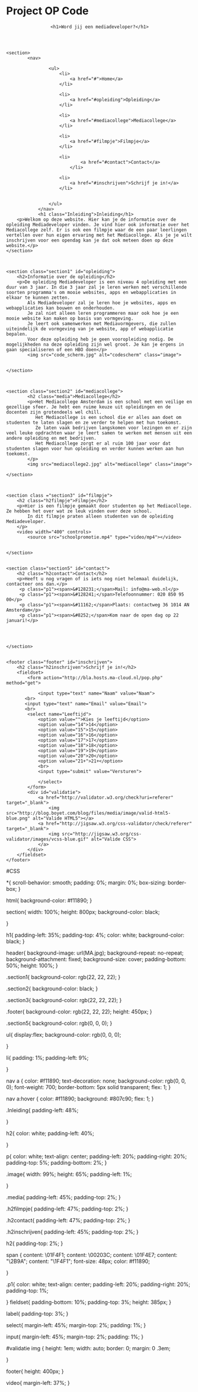 # Project OP Code

<!DOCTYPE html>
<html lang="en">
<head>
    <meta charset="UTF-8">
    <meta name="viewport" content="width=device-width, initial-scale=1.0">
    <meta http-equiv="X-UA-Compatible" content="ie=edge">
    <link rel="stylesheet" href="style.css">
    <script src="javascript.js"></script>
    <title>Project OP</title>
</head>

<header>
    
    <h1>Word jij een mediadeveloper?</h1>
   
</header>

<body>
    
    <section>
            <nav>
                
                    <ul>
                        <li>
                            <a href="#">Home</a>
                        </li>
               
                        <li>
                            <a href="#opleiding">Opleiding</a>
                        </li>
               
                        <li>
                            <a href="#mediacollege">Mediacollege</a>
                        </li>
               
                        <li>
                            <a href="#filmpje">Filmpje</a>
                        </li>

                        <li>
                                <a href="#contact">Contact</a>
                            </li>
               
                        <li>
                            <a href="#inschrijven">Schrijf je in!</a>
                        </li>

                        
                    </ul>
                </nav>
                <h1 class="Inleiding">Inleiding</h1>
        <p>Welkom op deze website. Hier kan je de informatie over de opleiding Mediadeveloper vinden. Je vind hier ook informatie over het Mediacollege zelf. Er is ook een filmpje waar de een paar leerlingen vertellen over hun eigen ervaring met het Mediacollege. Als je je wilt inschrijven voor een opendag kan je dat ook meteen doen op deze website.</p>
    </section>

    

    <section class="section1" id="opleiding">
        <h2>Informatie over de opleiding</h2>
        <p>De opleiding Mediadeveloper is een niveau 4 opleiding met een duur van 3 jaar. In die 3 jaar zal je leren werken met verschillende soorten programma's om mooie websites, apps en webapplicaties in elkaar te kunnen zetten. 
            Als Mediadeveloper zal je leren hoe je websites, apps en webapplicaties kan bouwen en onderhouden. 
            Je zal niet alleen leren programmeren maar ook hoe je een mooie website kan maken op basis van vormgeving. 
            Je leert ook samenwerken met Mediavormgevers, die zullen uiteindelijk de vormgeving van je website, app of webapplicatie bepalen.
            Voor deze opleiding heb je geen vooropleiding nodig. De mogelijkheden na deze opleiding zijn wel groot. Je kan je ergens in gaan specialiseren of een HBO doen</p>
            <img src="code_scherm.jpg" alt="codescherm" class="image">
        

    </section>
    
    

    <section class="section2" id="mediacollege">
            <h2 class="media">Mediacollege</h2>
            <p>Het Mediacollege Amsterdam is een school met een veilige en gezellige sfeer. Je hebt een ruime keuze uit opleidingen en de docenten zijn grotendeels wel chill.
               Het Mediacollege is een school die er alles aan doet om studenten te laten slagen en ze verder te helpen met hun toekomst.
               Ze laten vaak bedrijven langskomen voor lezingen en er zijn veel leuke opdrachten waar je leert samen te werken met mensen uit een andere opleiding en met bedrijven.
               Het Mediacollege zorgt er al ruim 100 jaar voor dat studenten slagen voor hun opleiding en verder kunnen werken aan hun toekomst. 
            </p>
            <img src="mediacollege2.jpg" alt="mediacollege" class="image">

    </section>

    

    <section class ="section3" id="filmpje">
        <h2 class="h2filmpje">Filmpje</h2>
        <p>Hier is een filmpje gemaakt door studenten op het Mediacollege. Ze hebben het over wat ze leuk vinden over deze school.
            In dit filmpje praten alleen studenten van de opleiding Mediadeveloper.
        </p>
        <video width="400" controls>
            <source src="schoolpromotie.mp4" type="video/mp4"></video>
        

    </section>
    

    <section class="section5" id="contact">
        <h2 class="h2contact">Contact</h2>
        <p>Heeft u nog vragen of is iets nog niet helemaal duidelijk, contacteer ons dan.</p>
         <p class="p1"><span>&#128231;</span>Mail: info@ma-web.nl</p>
         <p class="p1"><span>&#128241;</span>Telefoonnummer: 020 850 95 00</p>
         <p class="p1"><span>&#11162;</span>Plaats: contactweg 36 1014 AN Amsterdam</p>
         <p class="p1"><span>&#8252;</span>Kom naar de open dag op 22 januari!</p> 
         
        
        

    </section>

    
    <footer class="footer" id="inschrijven">
        <h2 class="h2inschrijven">Schrijf je in!</h2>
        <fieldset>
            <form action="http://bla.hosts.ma-cloud.nl/pop.php" method="get">
           
                <input type="text" name="Naam" value="Naam">
           <br>
           <input type="text" name="Email" value="Email">
           <br>
            <select name="Leeftijd">
                <option value="">Kies je leeftijd</option>
                <option value="14">14</option>
                <option value="15">15</option>
                <option value="16">16</option>
                <option value="17">17</option>
                <option value="18">18</option>
                <option value="19">19</option>
                <option value="20">20</option>
                <option value="21+">21+</option>
                <br>
                <input type="submit" value="Versturen">
                
                </select>
            </form>
            <div id="validatie">
                <a href="http://validator.w3.org/check?uri=referer" target="_blank">
                    <img src="http://blog.boyet.com/blog/files/media/image/valid-html5-blue.png" alt="Valide HTML5"></a>
                <a href="http://jigsaw.w3.org/css-validator/check/referer" target="_blank">
                    <img src="http://jigsaw.w3.org/css-validator/images/vcss-blue.gif" alt="Valide CSS">
                </a>
            </div>
        </fieldset>
    </footer>
</body>
</html>

#CSS

*{
    scroll-behavior: smooth;
    padding: 0%;
    margin: 0%;
    box-sizing: border-box;
}

html{
    background-color: #f11890;
}


section{
    width: 100%;
    height: 800px;
    background-color: black;
   
    
}

h1{
    padding-left: 35%;
    padding-top: 4%;
    color: white;
    background-color: black;
}



header{
    background-image: url(MA.jpg);
    background-repeat: no-repeat;
    background-attachment: fixed;
    background-size: cover;
    padding-bottom: 50%;
    height: 100%;
}

.section1{
    background-color:  rgb(22, 22, 22);
}

.section2{
    background-color: black;
}

.section3{
    background-color:  rgb(22, 22, 22);
}

.footer{
    background-color:  rgb(22, 22, 22);
    height: 450px;
}

.section5{
    background-color:  rgb(0, 0, 0);
}

ul{
    display:flex;
    background-color:  rgb(0, 0, 0);
    
}

li{
    padding: 1%;
    padding-left: 9%;
    
}

nav a {
color: #f11890;
    text-decoration: none;
    background-color: rgb(0, 0, 0);
    font-weight: 700;
    border-bottom: 5px solid transparent;
    flex: 1;
}

nav a:hover {
    color: #f11890;
    background: #807c90;
    flex: 1;
 }

 .Inleiding{
     padding-left: 48%;
     
 }

 h2{
     color: white;
     padding-left: 40%;
     

 }

 p{
     color: white;
     text-align: center;
     padding-left: 20%;
     padding-right: 20%;
     padding-top: 5%;
     padding-bottom: 2%;
 }

 .image{
     width: 99%;
     height: 65%;
     padding-left: 1%;

 }

 .media{
     padding-left: 45%;
     padding-top: 2%;
 }

 .h2filmpje{
     padding-left: 47%;
     padding-top: 2%;
 }

 .h2contact{
     padding-left: 47%;
     padding-top: 2%;
 }

 .h2inschrijven{
     padding-left: 45%;
     padding-top: 2%;
 }

 h2{
     padding-top: 2%;
 }

 span {
     content: \01F4F1;
    content: \00203C; 
    content: \01F4E7;
    content: "\2B9A";
    content: "\1F4F1";
    font-size: 48px;
    color: #f11890;
    
}

.p1{
     color: white;
     text-align: center;
     padding-left: 20%;
     padding-right: 20%;
     padding-top: 1%;

}
fieldset{
    padding-bottom: 10%;
    padding-top: 3%;
    height: 385px;
}

label{
    padding-top: 3%;
}

select{
    margin-left: 45%;
    margin-top: 2%;
    padding: 1%;
}

input{
    margin-left: 45%;
    margin-top: 2%;
    padding: 1%;
}

#validatie img {
    height: 1em;
    width: auto;
    border: 0;
    margin: 0 .3em;
    
}

footer{
    height: 400px;
}

video{
    margin-left: 37%;
}







 
 

